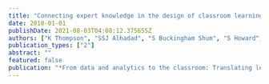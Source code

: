 ```yaml
---
title: "Connecting expert knowledge in the design of classroom learning experiences"
date: 2018-01-01
publishDate: 2021-08-03T04:08:12.375655Z
authors: ["K Thompson", "SSJ Alhadad", "S Buckingham Shum", "S Howard", "S Knight", " ..."]
publication_types: ["2"]
abstract: ""
featured: false
publication: "*From data and analytics to the classroom: Translating learning analytics for …*"
---
```


